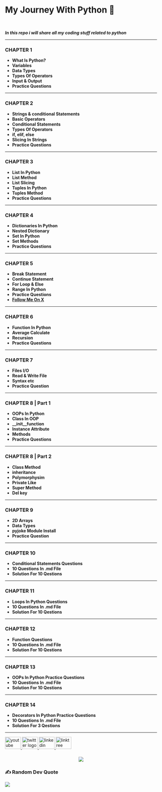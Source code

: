 # My Journey With Python 💚
<br>

<b><i><p>In this repo i will share all my coding stuff related to python</p></i></b>

<hr>
<h3>CHAPTER 1</h3>
<b><ul>
<li>What Is Python?</li>
<li>Variables</li>
<li>Data Types</li>
<li>Types Of Operators</li>
<li>Input & Output</li>
<li>Practice Questions</li>
</ul>
<hr></b>

<h3>CHAPTER 2</h3>
<b><ul>
<li>Strings & conditional Statements</li>
<li>Basic Operators</li>
<li>Conditional Statements</li>
<li>Types Of Operators</li>
<li>if, elif, else</li>
<li>Slicing In Strings</li>
<li>Practice Questions</li>
</ul>
<hr></b>

<h3>CHAPTER 3</h3>
<b><ul>
<li>List In Python</li>
<li>List Method</li>
<li>List Slicing </li>
<li>Tuples In Python</li>
<li>Tuples Method</li>
<li>Practice Questions</li>
</ul>
<hr></b>
<h3>CHAPTER 4</h3>
<b><ul>
<li>Dictionaries In Python</li>
<li>Nested Dictionary</li>
<li>Set In Python</li>
<li>Set Methods</li>
<li>Practice Questions</li>
</ul>
<hr></b>
<h3>CHAPTER 5</h3>
<b><ul>
<li>Break Statement</li>
<li>Continue Statement</li>
<li>For Loop & Else </li>
<li>Range In Python</li>
<li>Practice Questions</li>
<li><a href="https://x.com/code_with_ssn">Follow Me On X</a> </li>
</ul>
<hr></b>
<h3>CHAPTER 6</h3>
<b><ul>
<li>Function In Python</li>
<li>Average Calculate</li>
<li>Recursion</li>
<li>Practice Questions</li>
</ul>
<hr></b>
<h3>CHAPTER 7</h3>
<b><ul>
<li>Files I/O</li>
<li>Read & Write File</li>
<li>Syntax etc</li>
<li>Practice Question</li>

</ul>
<hr></b>
<h3>CHAPTER 8 | Part 1 </h3>
<b><ul>
<li>OOPs In Python</li>
<li>Class In OOP</li>
<li>__init__function</li>
<li>Instance Attribute</li>
<li>Methods</li>
<li>Practice Questions</li>
</ul>
<hr></b>
<h3>CHAPTER 8 | Part 2</h3>
<b><ul>
<li>Class Method</li>
<li>inheritance </li>
<li>Polymorphysim</li>
<li>Private Like</li>
<li>Super Method</li>
<li>Del key</li>
</ul>
<hr></b>
<h3>CHAPTER 9</h3>
<b><ul>
<li>2D Arrays</li>
<li>Data Types</li>
<li>pyjoke Module Install</li>
<li>Practice Question</li>
</ul>
<hr></b>
<h3>CHAPTER 10</h3>
<b><ul>
<li>Conditional Statements Questions</li>
<li>10 Questions In .md File</li>
<li>Solution For 10 Qestions</li>
</ul>
<hr></b>
<h3>CHAPTER 11</h3>
<b><ul>
<li> Loops In Python Questions</li>
<li>10 Questions In .md File</li>
<li>Solution For 10 Qestions</li>
</ul>
<hr></b>
<h3>CHAPTER 12</h3>
<b><ul>
<li>Function Questions</li>
<li>10 Questions In .md File</li>
<li>Solution For 10 Qestions</li>
</ul>
<hr></b>
<h3>CHAPTER 13</h3>
<b><ul>
<li>OOPs In Python Practice Questions</li>
<li>10 Questions In .md File</li>
<li>Solution For 10 Qestions</li>
</ul>
<hr></b>
<h3>CHAPTER 14</h3>
<b><ul>
<li>Decorators In Python Practice Questions</li>
<li>10 Questions In .md File</li>
<li>Solution For 3 Qestions</li>
</ul>
<hr></b>


<div align="left">
  <a href="https://www.youtube.com/@Yt.CodeWithSsn" target="_blank">
    <img src="https://raw.githubusercontent.com/maurodesouza/profile-readme-generator/master/src/assets/icons/social/youtube/default.svg" width="52" height="40" alt="youtube logo"  />
  </a>
  <a href="https://x.com/code_with_ssn" target="_blank">
    <img src="https://raw.githubusercontent.com/maurodesouza/profile-readme-generator/master/src/assets/icons/social/twitter/default.svg" width="52" height="40" alt="twitter logo"  />
  </a>
  <a href="https://www.linkedin.com/in/salik-seraj-naik" target="_blank">
    <img src="https://raw.githubusercontent.com/maurodesouza/profile-readme-generator/master/src/assets/icons/social/linkedin/default.svg" width="52" height="40" alt="linkedin logo"  />
  </a>
  <a href="https://linktr.ee/SalikSerajNaik" target="_blank">
    <img src="https://raw.githubusercontent.com/maurodesouza/profile-readme-generator/master/src/assets/icons/social/linktree/default.svg" width="52" height="40" alt="linktree logo"  />
  </a>
</div>

###

<div align="center">
  <img src="https://profile-counter.glitch.me/Salik-Seraj/count.svg?"  />
</div>

###

### ✍️ Random Dev Quote
![](https://quotes-github-readme.vercel.app/api?type=horizontal&theme=radical)
